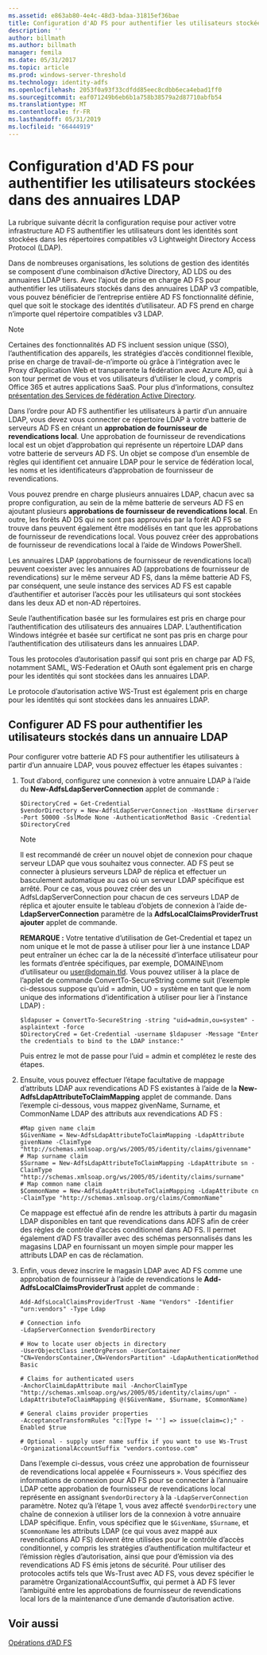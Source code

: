 ```yaml
---
ms.assetid: e863ab80-4e4c-48d3-bdaa-31815ef36bae
title: Configuration d'AD FS pour authentifier les utilisateurs stockées dans des annuaires LDAP
description: ''
author: billmath
ms.author: billmath
manager: femila
ms.date: 05/31/2017
ms.topic: article
ms.prod: windows-server-threshold
ms.technology: identity-adfs
ms.openlocfilehash: 2053f0a93f33cdfdd85eec8cdbb6eca4ebad1ff0
ms.sourcegitcommit: eaf071249b6eb6b1a758b38579a2d87710abfb54
ms.translationtype: MT
ms.contentlocale: fr-FR
ms.lasthandoff: 05/31/2019
ms.locfileid: "66444919"
---
```

# <a name="configure-ad-fs-to-authenticate-users-stored-in-ldap-directories"></a>Configuration d'AD FS pour authentifier les utilisateurs stockées dans des annuaires LDAP

La rubrique suivante décrit la configuration requise pour activer votre infrastructure AD FS authentifier les utilisateurs dont les identités sont stockées dans les répertoires compatibles v3 Lightweight Directory Access Protocol (LDAP).

Dans de nombreuses organisations, les solutions de gestion des identités se composent d’une combinaison d’Active Directory, AD LDS ou des annuaires LDAP tiers. Avec l’ajout de prise en charge AD FS pour authentifier les utilisateurs stockés dans des annuaires LDAP v3 compatible, vous pouvez bénéficier de l’entreprise entière AD FS fonctionnalité définie, quel que soit le stockage des identités d’utilisateur. AD FS prend en charge n’importe quel répertoire compatibles v3 LDAP.

> [!NOTE]
> Certaines des fonctionnalités AD FS incluent session unique (SSO), l’authentification des appareils, les stratégies d’accès conditionnel flexible, prise en charge de travail-de-n’importe où grâce à l’intégration avec le Proxy d’Application Web et transparente la fédération avec Azure AD, qui à son tour permet de vous et vos utilisateurs d’utiliser le cloud, y compris Office 365 et autres applications SaaS.  Pour plus d’informations, consultez [présentation des Services de fédération Active Directory](../../ad-fs/AD-FS-2016-Overview.md).

Dans l’ordre pour AD FS authentifier les utilisateurs à partir d’un annuaire LDAP, vous devez vous connecter ce répertoire LDAP à votre batterie de serveurs AD FS en créant un **approbation de fournisseur de revendications local**.  Une approbation de fournisseur de revendications local est un objet d’approbation qui représente un répertoire LDAP dans votre batterie de serveurs AD FS. Un objet se compose d’un ensemble de règles qui identifient cet annuaire LDAP pour le service de fédération local, les noms et les identificateurs d’approbation de fournisseur de revendications.

Vous pouvez prendre en charge plusieurs annuaires LDAP, chacun avec sa propre configuration, au sein de la même batterie de serveurs AD FS en ajoutant plusieurs **approbations de fournisseur de revendications local**. En outre, les forêts AD DS qui ne sont pas approuvés par la forêt AD FS se trouve dans peuvent également être modélisés en tant que les approbations de fournisseur de revendications local. Vous pouvez créer des approbations de fournisseur de revendications local à l’aide de Windows PowerShell.

Les annuaires LDAP (approbations de fournisseur de revendications local) peuvent coexister avec les annuaires AD (approbations de fournisseur de revendications) sur le même serveur AD FS, dans la même batterie AD FS, par conséquent, une seule instance des services AD FS est capable d’authentifier et autoriser l’accès pour les utilisateurs qui sont stockées dans les deux AD et non-AD répertoires.

Seule l’authentification basée sur les formulaires est pris en charge pour l’authentification des utilisateurs des annuaires LDAP. L’authentification Windows intégrée et basée sur certificat ne sont pas pris en charge pour l’authentification des utilisateurs dans les annuaires LDAP.

Tous les protocoles d’autorisation passif qui sont pris en charge par AD FS, notamment SAML, WS-Federation et OAuth sont également pris en charge pour les identités qui sont stockées dans les annuaires LDAP.

Le protocole d’autorisation active WS-Trust est également pris en charge pour les identités qui sont stockées dans les annuaires LDAP.

## <a name="configure-ad-fs-to-authenticate-users-stored-in-an-ldap-directory"></a>Configurer AD FS pour authentifier les utilisateurs stockés dans un annuaire LDAP
Pour configurer votre batterie AD FS pour authentifier les utilisateurs à partir d’un annuaire LDAP, vous pouvez effectuer les étapes suivantes :

1. Tout d’abord, configurez une connexion à votre annuaire LDAP à l’aide du **New-AdfsLdapServerConnection** applet de commande :

   ```
   $DirectoryCred = Get-Credential
   $vendorDirectory = New-AdfsLdapServerConnection -HostName dirserver -Port 50000 -SslMode None -AuthenticationMethod Basic -Credential $DirectoryCred
   ```

   > [!NOTE]
   > Il est recommandé de créer un nouvel objet de connexion pour chaque serveur LDAP que vous souhaitez vous connecter. AD FS peut se connecter à plusieurs serveurs LDAP de réplica et effectuer un basculement automatique au cas où un serveur LDAP spécifique est arrêté. Pour ce cas, vous pouvez créer des un AdfsLdapServerConnection pour chacun de ces serveurs LDAP de réplica et ajouter ensuite le tableau d’objets de connexion à l’aide de-**LdapServerConnection** paramètre de la  **AdfsLocalClaimsProviderTrust ajouter** applet de commande.

   **REMARQUE :** Votre tentative d’utilisation de Get-Credential et tapez un nom unique et le mot de passe à utiliser pour lier à une instance LDAP peut entraîner un échec car la de la nécessité d’interface utilisateur pour les formats d’entrée spécifiques, par exemple, DOMAINE\nom d’utilisateur ou user@domain.tld. Vous pouvez utiliser à la place de l’applet de commande ConvertTo-SecureString comme suit (l’exemple ci-dessous suppose qu’uid = admin, UO = système en tant que le nom unique des informations d’identification à utiliser pour lier à l’instance LDAP) :

   ```
   $ldapuser = ConvertTo-SecureString -string "uid=admin,ou=system" -asplaintext -force
   $DirectoryCred = Get-Credential -username $ldapuser -Message "Enter the credentials to bind to the LDAP instance:"
   ```

   Puis entrez le mot de passe pour l’uid = admin et complétez le reste des étapes.

2. Ensuite, vous pouvez effectuer l’étape facultative de mappage d’attributs LDAP aux revendications AD FS existantes à l’aide de la **New-AdfsLdapAttributeToClaimMapping** applet de commande. Dans l’exemple ci-dessous, vous mappez givenName, Surname, et CommonName LDAP des attributs aux revendications AD FS :

   ```
   #Map given name claim
   $GivenName = New-AdfsLdapAttributeToClaimMapping -LdapAttribute givenName -ClaimType "http://schemas.xmlsoap.org/ws/2005/05/identity/claims/givenname"
   # Map surname claim
   $Surname = New-AdfsLdapAttributeToClaimMapping -LdapAttribute sn -ClaimType "http://schemas.xmlsoap.org/ws/2005/05/identity/claims/surname"
   # Map common name claim
   $CommonName = New-AdfsLdapAttributeToClaimMapping -LdapAttribute cn -ClaimType "http://schemas.xmlsoap.org/claims/CommonName"
   ```

   Ce mappage est effectué afin de rendre les attributs à partir du magasin LDAP disponibles en tant que revendications dans ADFS afin de créer des règles de contrôle d’accès conditionnel dans AD FS. Il permet également d’AD FS travailler avec des schémas personnalisés dans les magasins LDAP en fournissant un moyen simple pour mapper les attributs LDAP en cas de réclamation.

3. Enfin, vous devez inscrire le magasin LDAP avec AD FS comme une approbation de fournisseur à l’aide de revendications le **Add-AdfsLocalClaimsProviderTrust** applet de commande :

   ```
   Add-AdfsLocalClaimsProviderTrust -Name "Vendors" -Identifier "urn:vendors" -Type Ldap

   # Connection info
   -LdapServerConnection $vendorDirectory 

   # How to locate user objects in directory
   -UserObjectClass inetOrgPerson -UserContainer "CN=VendorsContainer,CN=VendorsPartition" -LdapAuthenticationMethod Basic 

   # Claims for authenticated users
   -AnchorClaimLdapAttribute mail -AnchorClaimType "http://schemas.xmlsoap.org/ws/2005/05/identity/claims/upn" -LdapAttributeToClaimMapping @($GivenName, $Surname, $CommonName) 

   # General claims provider properties
   -AcceptanceTransformRules "c:[Type != ''] => issue(claim=c);" -Enabled $true 

   # Optional - supply user name suffix if you want to use Ws-Trust
   -OrganizationalAccountSuffix "vendors.contoso.com"
   ```

   Dans l’exemple ci-dessus, vous créez une approbation de fournisseur de revendications local appelée « Fournisseurs ». Vous spécifiez des informations de connexion pour AD FS pour se connecter à l’annuaire LDAP cette approbation de fournisseur de revendications local représente en assignant `$vendorDirectory` à la `-LdapServerConnection` paramètre. Notez qu’à l’étape 1, vous avez affecté `$vendorDirectory` une chaîne de connexion à utiliser lors de la connexion à votre annuaire LDAP spécifique. Enfin, vous spécifiez que le `$GivenName`, `$Surname`, et `$CommonName` les attributs LDAP (ce qui vous avez mappé aux revendications AD FS) doivent être utilisées pour le contrôle d’accès conditionnel, y compris les stratégies d’authentification multifacteur et l’émission règles d’autorisation, ainsi que pour d’émission via des revendications AD FS émis jetons de sécurité. Pour utiliser des protocoles actifs tels que Ws-Trust avec AD FS, vous devez spécifier le paramètre OrganizationalAccountSuffix, qui permet à AD FS lever l’ambiguïté entre les approbations de fournisseur de revendications local lors de la maintenance d’une demande d’autorisation active.

## <a name="see-also"></a>Voir aussi
[Opérations d’AD FS](../../ad-fs/AD-FS-2016-Operations.md)


